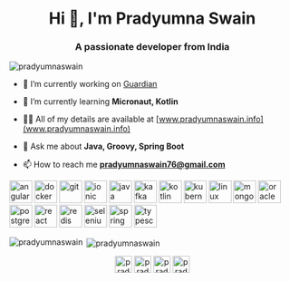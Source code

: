 <h1 align="center">Hi 👋, I'm Pradyumna Swain</h1>
<h3 align="center">A passionate developer from India</h3>

<p align="left"> <img src="https://komarev.com/ghpvc/?username=pradyumnaswain" alt="pradyumnaswain" /> </p>

- 🔭 I’m currently working on [Guardian](www.target.com)

- 🌱 I’m currently learning **Micronaut, Kotlin**

- 👨‍💻 All of my details are available at [www.pradyumnaswain.info](www.pradyumnaswain.info)

- 💬 Ask me about **Java, Groovy, Spring Boot**

- 📫 How to reach me **pradyumnaswain76@gmail.com**

<p align="left"><img src="https://devicons.github.io/devicon/devicon.git/icons/angularjs/angularjs-original.svg" alt="angularjs" width="40" height="40"/> <img src="https://devicons.github.io/devicon/devicon.git/icons/docker/docker-original-wordmark.svg" alt="docker" width="40" height="40"/> <img src="https://www.vectorlogo.zone/logos/git-scm/git-scm-icon.svg" alt="git" width="40" height="40"/> <img src="https://upload.wikimedia.org/wikipedia/commons/d/d1/Ionic_Logo.svg" alt="ionic" width="40" height="40"/> <img src="https://devicons.github.io/devicon/devicon.git/icons/java/java-original-wordmark.svg" alt="java" width="40" height="40"/> <img src="https://www.vectorlogo.zone/logos/apache_kafka/apache_kafka-icon.svg" alt="kafka" width="40" height="40"/> <img src="https://www.vectorlogo.zone/logos/kotlinlang/kotlinlang-icon.svg" alt="kotlin" width="40" height="40"/> <img src="https://www.vectorlogo.zone/logos/kubernetes/kubernetes-icon.svg" alt="kubernetes" width="40" height="40"/> <img src="https://devicons.github.io/devicon/devicon.git/icons/linux/linux-original.svg" alt="linux" width="40" height="40"/> <img src="https://devicons.github.io/devicon/devicon.git/icons/mongodb/mongodb-original-wordmark.svg" alt="mongodb" width="40" height="40"/> <img src="https://devicons.github.io/devicon/devicon.git/icons/oracle/oracle-original.svg" alt="oracle" width="40" height="40"/> <img src="https://devicons.github.io/devicon/devicon.git/icons/postgresql/postgresql-original-wordmark.svg" alt="postgresql" width="40" height="40"/> <img src="https://devicons.github.io/devicon/devicon.git/icons/react/react-original-wordmark.svg" alt="react" width="40" height="40"/> <img src="https://devicons.github.io/devicon/devicon.git/icons/redis/redis-original-wordmark.svg" alt="redis" width="40" height="40"/> <img src="https://i.ibb.co/9T29DD0/selenium.png" alt="selenium" width="40" height="40"/> <img src="https://www.vectorlogo.zone/logos/springio/springio-icon.svg" alt="spring" width="40" height="40"/> <img src="https://devicons.github.io/devicon/devicon.git/icons/typescript/typescript-original.svg" alt="typescript" width="40" height="40"/></p>

<p><img align="left" src="https://github-readme-stats.vercel.app/api/top-langs/?username=pradyumnaswain&layout=compact&hide=html" alt="pradyumnaswain" /></p>

<p>&nbsp;<img align="center" src="https://github-readme-stats.vercel.app/api?username=pradyumnaswain&show_icons=true" alt="pradyumnaswain" /></p>

<p align="center">
<a href="https://twitter.com/pradyumnaswain" target="blank"><img align="center" src="https://cdn.jsdelivr.net/npm/simple-icons@3.0.1/icons/twitter.svg" alt="pradyumnaswain" height="30" width="30" /></a>
<a href="https://linkedin.com/in/pradyumnaswain" target="blank"><img align="center" src="https://cdn.jsdelivr.net/npm/simple-icons@3.0.1/icons/linkedin.svg" alt="pradyumnaswain" height="30" width="30" /></a>
<a href="https://fb.com/pradyumnaswain" target="blank"><img align="center" src="https://cdn.jsdelivr.net/npm/simple-icons@3.0.1/icons/facebook.svg" alt="pradyumnaswain" height="30" width="30" /></a>
<a href="https://instagram.com/swainpradyumna" target="blank"><img align="center" src="https://cdn.jsdelivr.net/npm/simple-icons@3.0.1/icons/instagram.svg" alt="pradyumnaswain" height="30" width="30" /></a>
</p>
